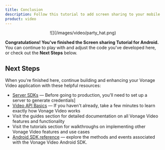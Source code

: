 ```yaml
---
title: Conclusion
description: Follow this tutorial to add screen sharing to your mobile application using the Vonage Video API.
product: video
---
```


<center>![](/images/video/party_hat.png)</center>

**Congratulations! You've finished the Screen sharing Tutorial for Android.**  
You can continue to play with and adjust the code you've developed here, or check out the **Next Steps** below.

## Next Steps

When you're finished here, continue building and enhancing your Vonage Video application with these helpful resources:

* [Server SDKs](/video/server-sdks/overview) — Before going to production, you'll need to set up a server to generate credentials]
* [Video API Basics](/developer/guides/basics) — If you haven't already, take a few minutes to learn exactly how Vonage Video works
* Visit the guides section for detailed documentation on all Vonage Video features and functionality
* Visit the tutorials section for walkthroughs on implementing other Vonage Video features and use cases
* [Android SDK reference](/sdk/stitch/video-android-reference/) — explore the methods and events associated with the Vonage Video Android SDK.